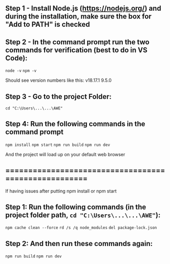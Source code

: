 ## Step 1 - Install Node.js (https://nodejs.org/) and during the installation, make sure the box for "Add to PATH" is checked
## Step 2 - In the command prompt run the two commands for verification (best to do in VS Code):
`node -v`
`npm -v`

Should see version numbers like this:
v18.17.1
9.5.0
## Step 3 - Go to the project Folder:
`cd "C:\Users\...\...\AWE"`
## Step 4: Run the following commands in the command prompt
`npm install`
`npm start`
`npm run build`
`npm run dev`

And the project will load up on your default web browser
## =====================================================
If having issues after putting npm install or npm start
## Step 1: Run the following commands (in the project folder path, `cd "C:\Users\...\...\AWE"`):
`npm cache clean --force`
`rd /s /q node_modules`
`del package-lock.json`

## Step 2: And then run these commands again:
`npm run build`
`npm run dev`

